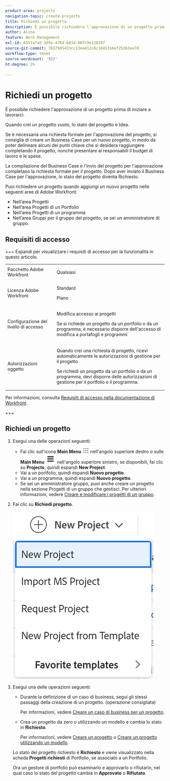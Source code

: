 ```yaml
---
product-area: projects
navigation-topic: create-projects
title: Richiedi un progetto
description: È possibile richiedere l'approvazione di un progetto prima di iniziare a lavorarci. Si consiglia di creare un Business Case per un nuovo progetto, in modo da poter delineare alcuni dei punti chiave che si desidera raggiungere completandolo, nonché di presentare al team di gestione il proprio budget di lavoro e spese. La compilazione del Business Case e l'invio del progetto per l'approvazione completano la richiesta formale per il progetto. Dopo aver inviato il Business Case per l'approvazione, lo stato del progetto diventa Richiesto.
author: Alina
feature: Work Management
exl-id: 6557a7a5-3d5e-476d-b834-007c9e120397
source-git-commit: 76379d5433cc13ee412c8c1045316ef253b3ee7d
workflow-type: tm+mt
source-wordcount: '557'
ht-degree: 2%

---
```


# Richiedi un progetto

<!--Audited: 10/2025-->

È possibile richiedere l&#39;approvazione di un progetto prima di iniziare a lavorarci.

Quando crei un progetto vuoto, lo stato del progetto è Idea.

Se è necessaria una richiesta formale per l&#39;approvazione del progetto, si consiglia di creare un Business Case per un nuovo progetto, in modo da poter delineare alcuni dei punti chiave che si desidera raggiungere completando il progetto, nonché presentare ai responsabili il budget di lavoro e le spese.

La compilazione del Business Case e l&#39;invio del progetto per l&#39;approvazione completano la richiesta formale per il progetto. Dopo aver inviato il Business Case per l&#39;approvazione, lo stato del progetto diventa Richiesto.

Puoi richiedere un progetto quando aggiungi un nuovo progetto nelle seguenti aree di Adobe Workfront:

* Nell’area Progetti
* Nell’area Progetti di un Portfolio
* Nell’area Progetti di un programma
* Nell’area Gruppi per il gruppo del progetto, se sei un amministratore di gruppo.

## Requisiti di accesso

+++ Espandi per visualizzare i requisiti di accesso per la funzionalità in questo articolo. 

<table style="table-layout:auto"> 
 <col> 
 <col> 
 <tbody> 
  <tr> 
   <td role="rowheader">Pacchetto Adobe Workfront</td> 
   <td> <p>Qualsiasi</p> </td> 
  </tr> 
  <tr> 
   <td role="rowheader"> <p role="rowheader">Licenza Adobe Workfront</p> </td> 
   <td> <p>Standard</p>
   <p>Piano</p>
   </td> 
  </tr> 
  <tr> 
   <td role="rowheader">Configurazione del livello di accesso</td> 
   <td> <p>Modifica accesso ai progetti</p>
   <p>Se si richiede un progetto da un portfolio o da un programma, è necessario disporre dell'accesso di modifica a portafogli e programmi</p>
    </td> 
  </tr> 
  <tr> 
   <td role="rowheader">Autorizzazioni oggetto</td> 
   <td> <p>Quando crei una richiesta di progetto, ricevi automaticamente le autorizzazioni di gestione per il progetto </p> 
   <p>Se richiedi un progetto da un portfolio o da un programma, devi disporre delle autorizzazioni di gestione per il portfolio e il programma.</p>
   </td> 
  </tr> 
 </tbody> 
</table>

Per informazioni, consulta [Requisiti di accesso nella documentazione di Workfront](/help/quicksilver/administration-and-setup/add-users/access-levels-and-object-permissions/access-level-requirements-in-documentation.md).

+++

<!--Old:

<table style="table-layout:auto"> 
 <col> 
 <col> 
 <tbody> 
  <tr> 
   <td role="rowheader">Adobe Workfront plan</td> 
   <td> <p>Any</p> </td> 
  </tr> 
  <tr> 
   <td role="rowheader"> <p role="rowheader">Adobe Workfront license*</p> </td> 
   <td> <p>New: Standard </p>
   Or
   <p>Current: Plan </p>
   </td> 
  </tr> 
  <tr> 
   <td role="rowheader">Access level</td> 
   <td> <p>Edit access to Projects</p> </td> 
  </tr> 
  <tr> 
   <td role="rowheader">Object permissions</td> 
   <td> <p>When you create a project request you automatically receive Manage permissions to the project </p> </td> 
  </tr> 
 </tbody> 
</table>-->

## Richiedi un progetto

1. Esegui una delle operazioni seguenti:

   * Fai clic sull&#39;icona **Main Menu** ![Main Menu](assets/main-menu-icon.png) nell&#39;angolo superiore destro o sulle **Main Menu** ![Main Menu lines](assets/lines-main-menu.png) nell&#39;angolo superiore sinistro, se disponibili, fai clic su **Projects**, quindi espandi **New Project**.
   * Vai a un portfolio, quindi espandi **Nuovo progetto**.
   * Vai a un programma, quindi espandi **Nuovo progetto**.
   * Se sei un amministratore gruppo, puoi anche creare un progetto nella sezione Progetti di un gruppo che gestisci. Per ulteriori informazioni, vedere [Creare e modificare i progetti di un gruppo](../../../administration-and-setup/manage-groups/work-with-group-objects/create-and-modify-a-groups-projects.md).

1. Fai clic su **Richiedi progetto**.

   ![Menu a discesa Nuovo progetto](assets/new-project-dropdown-nwe-350x358.png)

1. Esegui una delle operazioni seguenti:

   * Durante la definizione di un caso di business, segui gli stessi passaggi della creazione di un progetto. (operazione consigliata)

     Per informazioni, vedere [Creare un caso di business per un progetto](../../../manage-work/projects/define-a-business-case/create-business-case.md).

   * Crea un progetto da zero o utilizzando un modello e cambia lo stato in **Richiesto**.

     Per informazioni, vedere [Creare un progetto](../../../manage-work/projects/create-projects/create-project.md) o [Creare un progetto utilizzando un modello](../../../manage-work/projects/create-projects/create-project-from-template.md).

   Lo stato del progetto richiesto è **Richiesto** e viene visualizzato nella scheda **Progetti richiesti** di Portfolio, se associato a un Portfolio.

   Ora un gestore di portfolio può esaminarlo e approvarlo o rifiutarlo, nel qual caso lo stato del progetto cambia in **Approvato** o **Rifiutato**.
